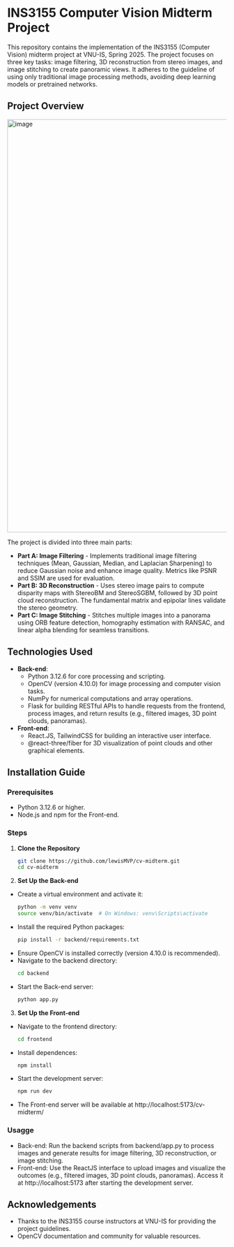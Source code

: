 # INS3155 Computer Vision Midterm Project

This repository contains the implementation of the INS3155 (Computer Vision) midterm project at VNU-IS, Spring 2025. The project focuses on three key tasks: image filtering, 3D reconstruction from stereo images, and image stitching to create panoramic views. It adheres to the guideline of using only traditional image processing methods, avoiding deep learning models or pretrained networks.

## Project Overview

<img width="1916" height="946" alt="image" src="https://github.com/user-attachments/assets/e4568bf0-ffd6-4216-b9ad-d2172f6386bd" />

The project is divided into three main parts:

- **Part A: Image Filtering** - Implements traditional image filtering techniques (Mean, Gaussian, Median, and Laplacian Sharpening) to reduce Gaussian noise and enhance image quality. Metrics like PSNR and SSIM are used for evaluation.
- **Part B: 3D Reconstruction** - Uses stereo image pairs to compute disparity maps with StereoBM and StereoSGBM, followed by 3D point cloud reconstruction. The fundamental matrix and epipolar lines validate the stereo geometry.
- **Part C: Image Stitching** - Stitches multiple images into a panorama using ORB feature detection, homography estimation with RANSAC, and linear alpha blending for seamless transitions.

## Technologies Used

- **Back-end**: 
  - Python 3.12.6 for core processing and scripting.
  - OpenCV (version 4.10.0) for image processing and computer vision tasks.
  - NumPy for numerical computations and array operations.
  - Flask for building RESTful APIs to handle requests from the frontend, process images, and return results (e.g., filtered images, 3D point clouds, panoramas).
- **Front-end**: 
  - React.JS, TailwindCSS for building an interactive user interface.
  - @react-three/fiber for 3D visualization of point clouds and other graphical elements.
    
## Installation Guide

### Prerequisites
- Python 3.12.6 or higher.
- Node.js and npm for the Front-end.

### Steps

1. **Clone the Repository**
   ```bash
   git clone https://github.com/lewisMVP/cv-midterm.git
   cd cv-midterm
2. **Set Up the Back-end**
- Create a virtual environment and activate it:
  ```bash
  python -m venv venv
  source venv/bin/activate  # On Windows: venv\Scripts\activate
- Install the required Python packages:
  ```bash
  pip install -r backend/requirements.txt
- Ensure OpenCV is installed correctly (version 4.10.0 is recommended).
- Navigate to the backend directory:
  ```bash
  cd backend
- Start the Back-end server:
  ```bash
  python app.py
3. **Set Up the Front-end**
- Navigate to the frontend directory:
  ```bash
  cd frontend
- Install dependences:
  ```bash
  npm install
- Start the development server:
  ```bash
  npm run dev
- The Front-end server will be available at http://localhost:5173/cv-midterm/

### Usagge
- Back-end: Run the backend scripts from backend/app.py to process images and generate results for image filtering, 3D reconstruction, or image stitching.
- Front-end: Use the ReactJS interface to upload images and visualize the outcomes (e.g., filtered images, 3D point clouds, panoramas). Access it at http://localhost:5173 after starting the development server.

## Acknowledgements
- Thanks to the INS3155 course instructors at VNU-IS for providing the project guidelines.
- OpenCV documentation and community for valuable resources.
